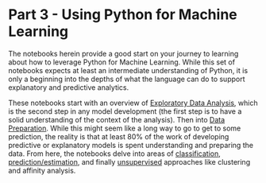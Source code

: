 # Part 3 - Using Python for Machine Learning
The notebooks herein provide a good start on your journey to learning about how to leverage Python for Machine Learning.  While this set of notebooks expects at least an intermediate understanding of Python, it is only a beginning into the depths of what the language can do to support explanatory and predictive analytics.

These notebooks start with an overview of [Exploratory Data Analysis](310-ExploratoryDataAnalysis.ipynb), which is the second step in any model development (the first step is to have a solid understanding of the context of the analysis).  Then into [Data Preparation](320-DataPreparation).  While this might seem like a long way to go to get to some prediction, the reality is that at least 80% of the work of developing predictive or explanatory models is spent understanding and preparing the data.  From here, the notebooks delve into areas of [classification](330-Classification.ipynb), [prediction/estimation](340-EstimationPrediction.ipynb), and finally [unsupervised](350-Unsupervised.ipynb) approaches like clustering and affinity analysis.